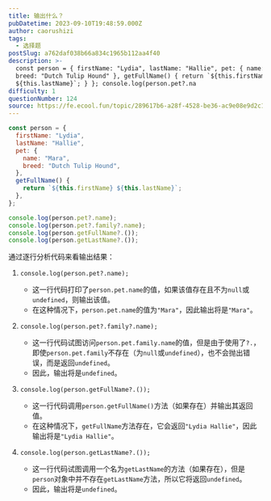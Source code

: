```yaml
---
title: 输出什么？
pubDatetime: 2023-09-10T19:48:59.000Z
author: caorushizi
tags:
  - 选择题
postSlug: a762daf038b66a834c1965b112aa4f40
description: >-
  const person = { firstName: "Lydia", lastName: "Hallie", pet: { name: "Mara",
  breed: "Dutch Tulip Hound" }, getFullName() { return `${this.firstName}
  ${this.lastName}`; } }; console.log(person.pet?.na
difficulty: 1
questionNumber: 124
source: https://fe.ecool.fun/topic/289617b6-a28f-4528-be36-ac9e08e9d2c1
---
```


```javascript
const person = {
  firstName: "Lydia",
  lastName: "Hallie",
  pet: {
    name: "Mara",
    breed: "Dutch Tulip Hound",
  },
  getFullName() {
    return `${this.firstName} ${this.lastName}`;
  },
};

console.log(person.pet?.name);
console.log(person.pet?.family?.name);
console.log(person.getFullName?.());
console.log(person.getLastName?.());
```

通过逐行分析代码来看输出结果：

1. `console.log(person.pet?.name);`

   - 这一行代码打印了`person.pet.name`的值，如果该值存在且不为`null`或`undefined`，则输出该值。
   - 在这种情况下，`person.pet.name`的值为`"Mara"`，因此输出将是`"Mara"`。

2. `console.log(person.pet?.family?.name);`

   - 这一行代码试图访问`person.pet.family.name`的值，但是由于使用了`?.`，即使`person.pet.family`不存在（为`null`或`undefined`），也不会抛出错误，而是返回`undefined`。
   - 因此，输出将是`undefined`。

3. `console.log(person.getFullName?.());`

   - 这一行代码调用`person.getFullName()`方法（如果存在）并输出其返回值。
   - 在这种情况下，`getFullName`方法存在，它会返回`"Lydia Hallie"`，因此输出将是`"Lydia Hallie"`。

4. `console.log(person.getLastName?.());`
   - 这一行代码试图调用一个名为`getLastName`的方法（如果存在），但是`person`对象中并不存在`getLastName`方法，所以它将返回`undefined`。
   - 因此，输出将是`undefined`。
